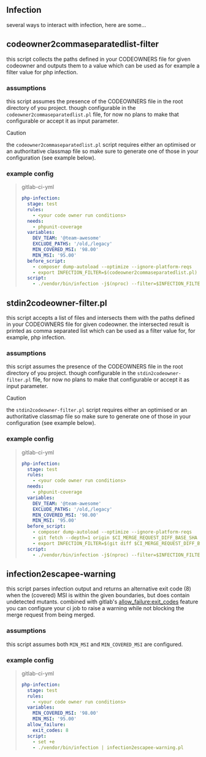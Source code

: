 ## Infection
several ways to interact with infection, here are some...

## codeowner2commaseparatedlist-filter

this script collects the paths defined in your CODEOWNERS file for given codeowner and outputs them to a value which can be used as for example a filter value for php infection.

### assumptions

this script assumes the presence of the CODEOWNERS file in the root directory of you project.
though configurable in the `codeowner2commaseparatedlist.pl` file, for now no plans to make that configurable or accept it as input parameter.

> [!CAUTION]    
> the `codeowner2commaseparatedlist.pl` script requires either an optimised or an authoritative classmap file so make sure to generate one of those in your configuration (see example below).

### example config

> gitlab-ci-yml
> ```yaml
> php-infection:
>   stage: test
>   rules:
>     - <your code owner run conditions>
>   needs:
>     - phpunit-coverage
>   variables:
>     DEV_TEAM: '@team-awesome'
>     EXCLUDE_PATHS: '/old,/legacy'
>     MIN_COVERED_MSI: '98.00'
>     MIN_MSI: '95.00'
>   before_script:
>     - composer dump-autoload --optimize --ignore-platform-reqs
>     - export INFECTION_FILTER=$(codeowner2commaseparatedlist.pl)
>   script:
>     - ./vendor/bin/infection -j$(nproc) --filter=$INFECTION_FILTER --min-msi=$MIN_MSI --min-covered-msi=$MIN_COVERED_MSI --coverage=./coverage --skip-initial-tests
> ```

## stdin2codeowner-filter.pl

this script accepts a list of files and intersects them with the paths defined in your CODEOWNERS file for given codeowner. the intersected result is printed as comma separated list which can be used as a filter value for, for example, php infection.

### assumptions

this script assumes the presence of the CODEOWNERS file in the root directory of you project.
though configurable in the `stdin2codeowner-filter.pl` file, for now no plans to make that configurable or accept it as input parameter.

> [!CAUTION]    
> the `stdin2codeowner-filter.pl` script requires either an optimised or an authoritative classmap file so make sure to generate one of those in your configuration (see example below).


### example config

> gitlab-ci-yml
> ```yaml
> php-infection:
>   stage: test
>   rules:
>     - <your code owner run conditions>
>   needs:
>     - phpunit-coverage
>   variables:
>     DEV_TEAM: '@team-awesome'
>     EXCLUDE_PATHS: '/old,/legacy'
>     MIN_COVERED_MSI: '98.00'
>     MIN_MSI: '95.00'
>   before_script:
>     - composer dump-autoload --optimize --ignore-platform-reqs
>     - git fetch --depth=1 origin $CI_MERGE_REQUEST_DIFF_BASE_SHA
>     - export INFECTION_FILTER=$(git diff $CI_MERGE_REQUEST_DIFF_BASE_SHA..$CI_COMMIT_SHA --diff-filter=AMR --name-only -- '***.php' | .stdin2codeowner-filter.pl)
>   script:
>     - ./vendor/bin/infection -j$(nproc) --filter=$INFECTION_FILTER --min-msi=$MIN_MSI --min-covered-msi=$MIN_COVERED_MSI --coverage=./coverage --skip-initial-tests
> ```

## infection2escapee-warning

this script parses infection output and returns an alternative exit code (8) when the (covered) MSI is within the given boundaries, but does contain undetected mutants.
combined with gitlab's [allow_failure:exit_codes](https://docs.gitlab.com/ee/ci/yaml/#allow_failureexit_codes) feature you can configure your ci job to raise a warning while not blocking the merge request from being merged.

### assumptions
this script assumes both `MIN_MSI` and `MIN_COVERED_MSI` are configured.

### example config

> gitlab-ci-yml
> ```yaml
> php-infection:
>   stage: test
>   rules:
>     - <your code owner run conditions>
>   variables:
>     MIN_COVERED_MSI: '98.00'
>     MIN_MSI: '95.00'
>   allow_failure:
>     exit_codes: 8
>   script:
>     - set +e
>     - ./vendor/bin/infection | infection2escapee-warning.pl
> ```

